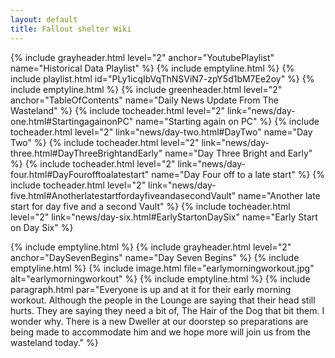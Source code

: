 ```yaml
---
layout: default
title: Fallout shelter Wiki
---
```

{% include grayheader.html level="2" anchor="YoutubePlaylist" name="Historical Data Playlist" %}
{% include emptyline.html %}
{% include playlist.html id="PLy1icqIbVqThNSViN7-zpY5d1bM7Ee2oy" %}
{% include emptyline.html %}
{% include greenheader.html level="2" anchor="TableOfContents" name="Daily News Update From The Wasteland" %}
{% include tocheader.html level="2" link="news/day-one.html#StartingagainonPC" name="Starting again on PC" %}
{% include tocheader.html level="2" link="news/day-two.html#DayTwo" name="Day Two" %}
{% include tocheader.html level="2" link="news/day-three.html#DayThreeBrightandEarly" name="Day Three Bright and Early" %}
{% include tocheader.html level="2" link="news/day-four.html#DayFourofftoalatestart" name="Day Four off to a late start" %}
{% include tocheader.html level="2" link="news/day-five.html#AnotherlatestartfordayfiveandasecondVault" name="Another late start for day five and a second Vault" %}
{% include tocheader.html level="2" link="news/day-six.html#EarlyStartonDaySix" name="Early Start on Day Six" %}

{% include emptyline.html %}
{% include grayheader.html level="2" anchor="DaySevenBegins" name="Day Seven Begins" %}
{% include emptyline.html %}
{% include image.html file="earlymorningworkout.jpg" alt="earlymorningworkout" %}
{% include emptyline.html %}
{% include paragraph.html par="Everyone is up and at it for their early morning workout. Although the people in the Lounge are saying that their head still hurts. They are saying they need a bit of, The Hair of the Dog that bit them. I wonder why. There is a new Dweller at our doorstep so preparations are being made to accommodate him and we hope more will join us from the wasteland today." %}